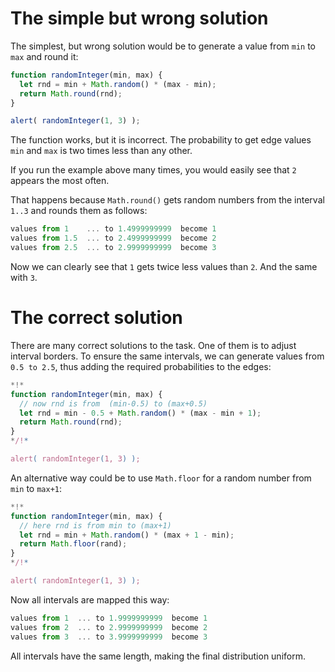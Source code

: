 # The simple but wrong solution

The simplest, but wrong solution would be to generate a value from `min` to `max` and round it:

```js run
function randomInteger(min, max) {
  let rnd = min + Math.random() * (max - min); 
  return Math.round(rnd);
}

alert( randomInteger(1, 3) );
```

The function works, but it is incorrect. The probability to get edge values `min` and `max` is two times less than any other.

If you run the example above many times, you would easily see that `2` appears the most often.

That happens because `Math.round()` gets random numbers from the interval `1..3` and rounds them as follows:

```js no-beautify
values from 1    ... to 1.4999999999  become 1
values from 1.5  ... to 2.4999999999  become 2
values from 2.5  ... to 2.9999999999  become 3
```

Now we can clearly see that `1` gets twice less values than `2`. And the same with `3`.

# The correct solution

There are many correct solutions to the task. One of them is to adjust interval borders. To ensure the same intervals, we can generate values from `0.5 to 2.5`, thus adding the required probabilities to the edges:

```js run
*!*
function randomInteger(min, max) {
  // now rnd is from  (min-0.5) to (max+0.5)
  let rnd = min - 0.5 + Math.random() * (max - min + 1);
  return Math.round(rnd);
}
*/!*

alert( randomInteger(1, 3) );
```

An alternative way could be to use `Math.floor` for a random number from `min` to `max+1`:

```js run
*!*
function randomInteger(min, max) {
  // here rnd is from min to (max+1)
  let rnd = min + Math.random() * (max + 1 - min);
  return Math.floor(rand);
}
*/!*

alert( randomInteger(1, 3) );
```

Now all intervals are mapped this way:

```js no-beautify
values from 1  ... to 1.9999999999  become 1
values from 2  ... to 2.9999999999  become 2
values from 3  ... to 3.9999999999  become 3
```

All intervals have the same length, making the final distribution uniform.
